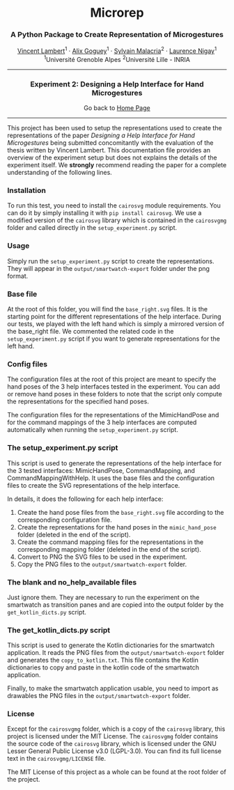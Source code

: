 <p align="center">
<h1 align="center">Microrep</h1>
<h3 align="center">A Python Package to Create Representation of Microgestures</h3>
</p>
<p align="center">
  <p align="center">
    <a href="https://vincent-lambert.eu/">Vincent Lambert</a><sup>1</sup>
    ·
    <a href="http://alixgoguey.fr/">Alix Goguey</a><sup>1</sup>
    ·
    <a href="https://malacria.com/">Sylvain Malacria</a><sup>2</sup>
    ·
    <a href="http://iihm.imag.fr/member/lnigay/">Laurence Nigay</a><sup>1</sup>
    <br>
    <sup>1</sup>Université Grenoble Alpes <sup>2</sup>Université Lille - INRIA
  </p>
</p>

---

<h3 align="center">
    Experiment 2: Designing a Help Interface for Hand Microgestures
</h3>
<p align="center">
    Go back to <a href="../README.md">Home Page</a>
</p>

---

This project has been used to setup the representations used to create the representations of the paper *Designing a Help Interface for Hand Microgestures* being submitted concomitantly with the evaluation of the thesis written by Vincent Lambert.
This documentation file provides an overview of the experiment setup but does not explains the details of the experiment itself. We **strongly** recommend reading the paper for a complete understanding of the following lines.

### Installation

To run this test, you need to install the `cairosvg` module requirements. You can do it by simply installing it with `pip install cairosvg`. We use a modified version of the `cairosvg` library which is contained in the `cairosvgmg` folder and called directly in the `setup_experiment.py` script.

### Usage

Simply run the `setup_experiment.py` script	to create the representations. They will appear in the `output/smartwatch-export` folder under the png format.

### Base file

At the root of this folder, you will find the  `base_right.svg` files. It is the starting point for the different representations of the help interface. During our tests, we played with the left hand which is simply a mirrored version of the base_right file. We commented the related code in the `setup_experiment.py` script if you want to generate representations for the left hand.

### Config files

The configuration files at the root of this project are meant to specify the hand poses of the 3 help interfaces tested in the experiment. You can add or remove hand poses in these folders to note that the script only compute the representations for the specified hand poses. 

The configuration files for the representations of the MimicHandPose and for the command mappings of the 3 help interfaces are computed automatically when running the `setup_experiment.py` script.

### The setup_experiment.py script

This script is used to generate the representations of the help interface for the 3 tested interfaces: MimicHandPose, CommandMapping, and CommandMappingWithHelp. It uses the base files and the configuration files to create the SVG representations of the help interface.

In details, it does the following for each help interface:
1. Create the hand pose files from the `base_right.svg` file according to the corresponding configuration file.
2. Create the representations for the hand poses in the `mimic_hand_pose` folder (deleted in the end of the script).
3. Create the command mapping files for the representations in the corresponding mapping folder (deleted in the end of the script).
4. Convert to PNG the SVG files to be used in the experiment.
5. Copy the PNG files to the `output/smartwatch-export` folder.

### The blank and no_help_available files

Just ignore them. They are necessary to run the experiment on the smartwatch as transition panes and are copied into the output folder by the `get_kotlin_dicts.py` script.

### The get_kotlin_dicts.py script

This script is used to generate the Kotlin dictionaries for the smartwatch application. It reads the PNG files from the `output/smartwatch-export` folder and generates the `copy_to_kotlin.txt`. This file contains the Kotlin dictionaries to copy and paste in the kotlin code of the smartwatch application. 

Finally, to make the smartwatch application usable, you need to import as drawables the PNG files in the `output/smartwatch-export` folder. 

### License
Except for the `cairosvgmg` folder, which is a copy of the `cairosvg` library, this project is licensed under the MIT License. The `cairosvgmg` folder contains the source code of the `cairosvg` library, which is licensed under the GNU Lesser General Public License v3.0 (LGPL-3.0). You can find its full license text in the `cairosvgmg/LICENSE` file.

The MIT License of this project as a whole can be found at the root folder of the project.